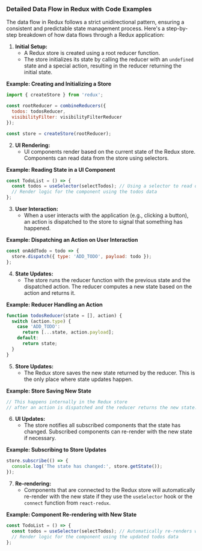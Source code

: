 ### Detailed Data Flow in Redux with Code Examples

The data flow in Redux follows a strict unidirectional pattern, ensuring a consistent and predictable state management process. Here's a step-by-step breakdown of how data flows through a Redux application:

1. **Initial Setup:**
    - A Redux store is created using a root reducer function.
    - The store initializes its state by calling the reducer with an `undefined` state and a special action, resulting in the reducer returning the initial state.

**Example: Creating and Initializing a Store**
```javascript
import { createStore } from 'redux';

const rootReducer = combineReducers({
  todos: todosReducer,
  visibilityFilter: visibilityFilterReducer
});

const store = createStore(rootReducer);
```

2. **UI Rendering:**
    - UI components render based on the current state of the Redux store. Components can read data from the store using selectors.

**Example: Reading State in a UI Component**
```javascript
const TodoList = () => {
  const todos = useSelector(selectTodos); // Using a selector to read data
  // Render logic for the component using the todos data
};
```

3. **User Interaction:**
    - When a user interacts with the application (e.g., clicking a button), an action is dispatched to the store to signal that something has happened.

**Example: Dispatching an Action on User Interaction**
```javascript
const onAddTodo = todo => {
  store.dispatch({ type: 'ADD_TODO', payload: todo });
};
```

4. **State Updates:**
    - The store runs the reducer function with the previous state and the dispatched action. The reducer computes a new state based on the action and returns it.

**Example: Reducer Handling an Action**
```javascript
function todosReducer(state = [], action) {
  switch (action.type) {
    case 'ADD_TODO':
      return [...state, action.payload];
    default:
      return state;
  }
}
```

5. **Store Updates:**
    - The Redux store saves the new state returned by the reducer. This is the only place where state updates happen.

**Example: Store Saving New State**
```javascript
// This happens internally in the Redux store
// after an action is dispatched and the reducer returns the new state.
```

6. **UI Updates:**
    - The store notifies all subscribed components that the state has changed. Subscribed components can re-render with the new state if necessary.

**Example: Subscribing to Store Updates**
```javascript
store.subscribe(() => {
  console.log('The state has changed:', store.getState());
});
```

7. **Re-rendering:**
    - Components that are connected to the Redux store will automatically re-render with the new state if they use the `useSelector` hook or the `connect` function from `react-redux`.

**Example: Component Re-rendering with New State**
```javascript
const TodoList = () => {
  const todos = useSelector(selectTodos); // Automatically re-renders when state changes
  // Render logic for the component using the updated todos data
};
```

